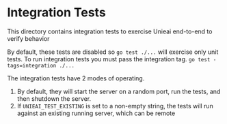 # Integration Tests

This directory contains integration tests to exercise Unieai end-to-end to verify behavior

By default, these tests are disabled so `go test ./...` will exercise only unit tests.  To run integration tests you must pass the integration tag.  `go test -tags=integration ./...`


The integration tests have 2 modes of operating.

1. By default, they will start the server on a random port, run the tests, and then shutdown the server.
2. If `UNIEAI_TEST_EXISTING` is set to a non-empty string, the tests will run against an existing running server, which can be remote
